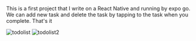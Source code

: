 This is a first project that I write on a React Native and running by expo go. We can add new task and delete the task by tapping to the task when you complete. That's it

![todolist](https://user-images.githubusercontent.com/83259656/121975777-44f26900-cda4-11eb-99cb-c6e6f2b6a656.PNG=234x506)
![todolist2](https://user-images.githubusercontent.com/83259656/121975782-46bc2c80-cda4-11eb-90fc-36a36f8cf5e2.PNG=234x506)
